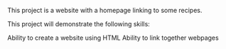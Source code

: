 This project is a website with a homepage linking to some recipes.

This project will demonstrate the following skills:

Ability to create a website using HTML
Ability to link together webpages